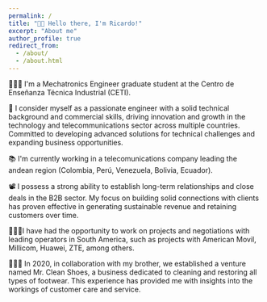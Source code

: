 ```yaml
---
permalink: /
title: "👋🏼 Hello there, I'm Ricardo!"
excerpt: "About me"
author_profile: true
redirect_from: 
  - /about/
  - /about.html
---
```



👨🏻‍💻 I'm a Mechatronics Engineer graduate student at the Centro de Enseñanza Técnica Industrial (CETI).

🔬 I consider myself as a passionate engineer with a solid technical background and commercial skills, driving innovation and growth in the technology and telecommunications sector across multiple countries. Committed to developing advanced solutions for technical challenges and expanding business opportunities.

📚 I'm currently working in a telecomunications company leading the andean region (Colombia, Perú, Venezuela, Bolivia, Ecuador).

📽️ I possess a strong ability to establish long-term relationships and close deals in the B2B sector. My focus on building solid connections with clients has proven effective in generating sustainable revenue and retaining customers over time. 

👨🏻‍💻I have had the opportunity to work on projects and negotiations with leading operators in South America, such as projects with American Movil,  Millicom, Huawei, ZTE, among others.

👨🏻‍💻 In 2020, in collaboration with my brother, we established a venture named Mr. Clean Shoes, a business dedicated to cleaning and restoring all types of footwear. This experience has provided me with insights into the workings of customer care and service.


















